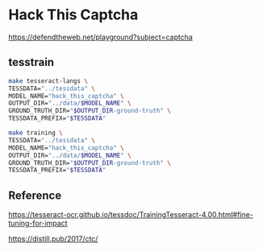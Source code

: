 # Hack This Captcha

<https://defendtheweb.net/playground?subject=captcha>

## tesstrain

```bash
make tesseract-langs \
TESSDATA="../tessdata" \
MODEL_NAME="hack_this_captcha" \
OUTPUT_DIR="../data/$MODEL_NAME" \
GROUND_TRUTH_DIR="$OUTPUT_DIR-ground-truth" \
TESSDATA_PREFIX="$TESSDATA"
```

```bash
make training \
TESSDATA="../tessdata" \
MODEL_NAME="hack_this_captcha" \
OUTPUT_DIR="../data/$MODEL_NAME" \
GROUND_TRUTH_DIR="$OUTPUT_DIR-ground-truth" \
TESSDATA_PREFIX="$TESSDATA"
```

## Reference

<https://tesseract-ocr.github.io/tessdoc/TrainingTesseract-4.00.html#fine-tuning-for-impact>

<https://distill.pub/2017/ctc/>
